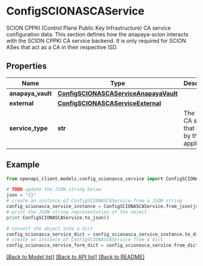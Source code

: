 # ConfigSCIONASCAService

SCION CPPKI (Control Plane Public Key Infrastructure) CA service configuration data. This section defines how the anapaya-scion interacts with the SCION CPPKI CA service backend. It is only required for SCION ASes that act as a CA in their respective ISD.

## Properties

Name | Type | Description | Notes
------------ | ------------- | ------------- | -------------
**anapaya_vault** | [**ConfigSCIONASCAServiceAnapayaVault**](ConfigSCIONASCAServiceAnapayaVault.md) |  | [optional] 
**external** | [**ConfigSCIONASCAServiceExternal**](ConfigSCIONASCAServiceExternal.md) |  | [optional] 
**service_type** | **str** | The type of CA service that is used by the appliance. | [optional] 

## Example

```python
from openapi_client.models.config_scionasca_service import ConfigSCIONASCAService

# TODO update the JSON string below
json = "{}"
# create an instance of ConfigSCIONASCAService from a JSON string
config_scionasca_service_instance = ConfigSCIONASCAService.from_json(json)
# print the JSON string representation of the object
print ConfigSCIONASCAService.to_json()

# convert the object into a dict
config_scionasca_service_dict = config_scionasca_service_instance.to_dict()
# create an instance of ConfigSCIONASCAService from a dict
config_scionasca_service_form_dict = config_scionasca_service.from_dict(config_scionasca_service_dict)
```
[[Back to Model list]](../README.md#documentation-for-models) [[Back to API list]](../README.md#documentation-for-api-endpoints) [[Back to README]](../README.md)


